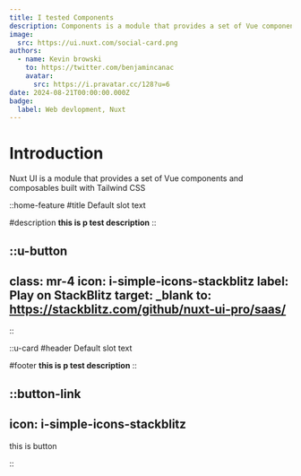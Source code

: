 ```yaml
---
title: I tested Components
description: Components is a module that provides a set of Vue components and composables built with Tailwind CSS and Headless UI
image:
  src: https://ui.nuxt.com/social-card.png
authors:
  - name: Kevin browski
    to: https://twitter.com/benjamincanac
    avatar:
      src: https://i.pravatar.cc/128?u=6
date: 2024-08-21T00:00:00.000Z
badge:
  label: Web devlopment, Nuxt
---
```


# Introduction

Nuxt UI is a module that provides a set of Vue components and composables built with Tailwind CSS


::home-feature
#title
Default slot text

#description
**this is p test description**
::

::u-button
---
class: mr-4
icon: i-simple-icons-stackblitz
label: Play on StackBlitz
target: _blank
to: https://stackblitz.com/github/nuxt-ui-pro/saas/
---
::

::u-card
#header
Default slot text

#footer
**this is p test description**
::

::button-link
---
icon: i-simple-icons-stackblitz
---
this is button

::
